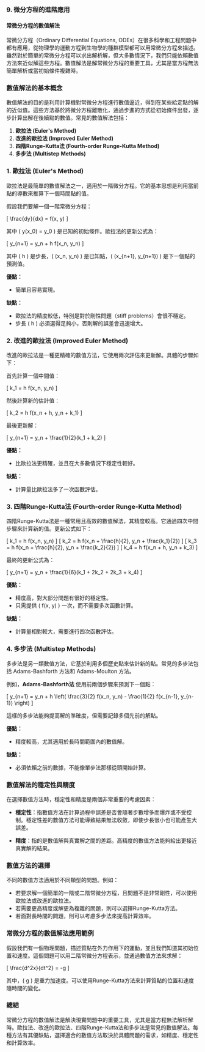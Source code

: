 ### **9. 微分方程的進階應用**  
#### **常微分方程的數值解法**

常微分方程（Ordinary Differential Equations, ODEs）在很多科學和工程問題中都有應用，從物理學的運動方程到生物學的種群模型都可以用常微分方程來描述。雖然對於簡單的常微分方程可以求出解析解，但大多數情況下，我們只能依賴數值方法來近似解這些方程。數值解法是解常微分方程的重要工具，尤其是當方程無法簡單解析或當初始條件複雜時。

### **數值解法的基本概念**

數值解法的目的是利用計算機對常微分方程進行數值逼近，得到在某些給定點的解的近似值。這些方法基於將微分方程離散化，通過步進的方式從初始條件出發，逐步計算出解在後續點的數值。常見的數值解法包括：

1. **歐拉法 (Euler's Method)**
2. **改進的歐拉法 (Improved Euler Method)**
3. **四階Runge-Kutta法 (Fourth-order Runge-Kutta Method)**
4. **多步法 (Multistep Methods)**

### **1. 歐拉法 (Euler's Method)**

歐拉法是最簡單的數值解法之一，適用於一階微分方程。它的基本思想是利用當前點的導數來推算下一個時間點的值。

假設我們要解一個一階常微分方程：

\[
\frac{dy}{dx} = f(x, y)
\]

其中 \( y(x_0) = y_0 \) 是已知的初始條件。歐拉法的更新公式為：

\[
y_{n+1} = y_n + h f(x_n, y_n)
\]

其中 \( h \) 是步長，\( (x_n, y_n) \) 是已知點，\( (x_{n+1}, y_{n+1}) \) 是下一個點的預測值。

**優點：**
- 簡單且容易實現。
  
**缺點：**
- 歐拉法的精度較低，特別是對於剛性問題（stiff problems）會很不穩定。
- 步長 \( h \) 必須選得足夠小，否則解的誤差會迅速增大。

### **2. 改進的歐拉法 (Improved Euler Method)**

改進的歐拉法是一種更精確的數值方法，它使用兩次評估來更新解。具體的步驟如下：

首先計算一個中間值：

\[
k_1 = h f(x_n, y_n)
\]

然後計算新的估計值：

\[
k_2 = h f(x_n + h, y_n + k_1)
\]

最後更新解：

\[
y_{n+1} = y_n + \frac{1}{2}(k_1 + k_2)
\]

**優點：**
- 比歐拉法更精確，並且在大多數情況下穩定性較好。
  
**缺點：**
- 計算量比歐拉法多了一次函數評估。

### **3. 四階Runge-Kutta法 (Fourth-order Runge-Kutta Method)**

四階Runge-Kutta法是一種常用且高效的數值解法，其精度較高。它通過四次中間步驟來計算新的值。更新公式如下：

\[
k_1 = h f(x_n, y_n)
\]
\[
k_2 = h f(x_n + \frac{h}{2}, y_n + \frac{k_1}{2})
\]
\[
k_3 = h f(x_n + \frac{h}{2}, y_n + \frac{k_2}{2})
\]
\[
k_4 = h f(x_n + h, y_n + k_3)
\]

最終的更新公式為：

\[
y_{n+1} = y_n + \frac{1}{6}(k_1 + 2k_2 + 2k_3 + k_4)
\]

**優點：**
- 精度高，對大部分問題有很好的穩定性。
- 只需提供 \( f(x, y) \) 一次，而不需要多次函數計算。

**缺點：**
- 計算量相對較大，需要進行四次函數評估。

### **4. 多步法 (Multistep Methods)**

多步法是另一類數值方法，它基於利用多個歷史點來估計新的點。常見的多步法包括 Adams-Bashforth 方法和 Adams-Moulton 方法。

例如，**Adams-Bashforth法** 使用前兩個步驟來預測下一個點：

\[
y_{n+1} = y_n + h \left( \frac{3}{2} f(x_n, y_n) - \frac{1}{2} f(x_{n-1}, y_{n-1}) \right)
\]

這樣的多步法能夠提高解的準確度，但需要記錄多個先前的解點。

**優點：**
- 精度較高，尤其適用於長時間範圍內的數值解。

**缺點：**
- 必須依賴之前的數據，不能像單步法那樣從頭開始計算。

### **數值解法的穩定性與精度**

在選擇數值方法時，穩定性和精度是兩個非常重要的考慮因素：

- **穩定性**：指數值方法在計算過程中誤差是否會隨著步數增多而爆炸或不受控制。穩定性差的數值方法可能導致結果無法收斂，即使步長很小也可能產生大誤差。
  
- **精度**：指的是數值解與真實解之間的差距。高精度的數值方法能夠給出更接近真實解的結果。

### **數值方法的選擇**

不同的數值方法適用於不同類型的問題。例如：

- 若要求解一個簡單的一階或二階常微分方程，且問題不是非常剛性，可以使用歐拉法或改進的歐拉法。
- 若需要更高精度或解更為複雜的問題，則可以選擇Runge-Kutta方法。
- 若面對長時間的問題，則可以考慮多步法來提高計算效率。

### **常微分方程的數值解法應用範例**

假設我們有一個物理問題，描述質點在外力作用下的運動，並且我們知道其初始位置和速度。這個問題可以用二階常微分方程表示，並通過數值方法來求解：

\[
\frac{d^2x}{dt^2} = -g
\]

其中，\( g \) 是重力加速度。可以使用Runge-Kutta方法來計算質點的位置和速度隨時間的變化。

### **總結**

常微分方程的數值解法是解決現實問題中的重要工具，尤其是當方程無法解析解時。歐拉法、改進的歐拉法、四階Runge-Kutta法和多步法是常見的數值解法。每種方法有其優缺點，選擇適合的數值方法取決於具體問題的需求，如精度、穩定性和計算效率。